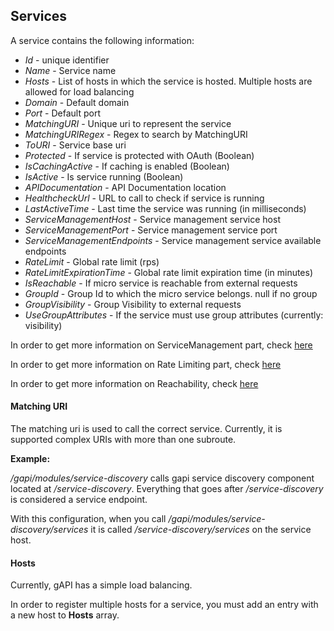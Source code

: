 ## Services

A service contains the following information:

* _Id_ - unique identifier
* _Name_ - Service name
* _Hosts_ - List of hosts in which the service is hosted. Multiple hosts are allowed for load balancing
* _Domain_ - Default domain
* _Port_ - Default port
* _MatchingURI_ - Unique uri to represent the service
* _MatchingURIRegex_ - Regex to search by MatchingURI
* _ToURI_ - Service base uri
* _Protected_ - If service is protected with OAuth (Boolean)
* _IsCachingActive_ - If caching is enabled (Boolean)
* _IsActive_ - Is service running (Boolean)
* _APIDocumentation_ - API Documentation location
* _HealthcheckUrl_ - URL to call to check if service is running
* _LastActiveTime_ - Last time the service was running (in milliseconds)
* _ServiceManagementHost_ - Service management service host
* _ServiceManagementPort_ - Service management service port
* _ServiceManagementEndpoints_ - Service management service available endpoints
* _RateLimit_ - Global rate limit (rps)
* _RateLimitExpirationTime_ - Global rate limit expiration time (in minutes)
* _IsReachable_ - If micro service is reachable from external requests
* _GroupId_ - Group Id to which the micro service belongs. null if no group
* _GroupVisibility_ - Group Visibility to external requests
* _UseGroupAttributes_ - If the service must use group attributes (currently: visibility)

In order to get more information on ServiceManagement part, check [here](./service-management.md)

In order to get more information on Rate Limiting part, check [here](./rate-limiting.md)

In order to get more information on Reachability, check [here](./reachability.md)

#### Matching URI

The matching uri is used to call the correct service. Currently, it is supported complex URIs with more than one subroute.

**Example:**

_/gapi/modules/service-discovery_ calls gapi service discovery component located at _/service-discovery_. Everything that goes after _/service-discovery_ is considered a service endpoint.

With this configuration, when you call _/gapi/modules/service-discovery/services_ it is called _/service-discovery/services_ on the service host.

#### Hosts

Currently, gAPI has a simple load balancing.

In order to register multiple hosts for a service, you must add an entry with a new host to **Hosts** array.
